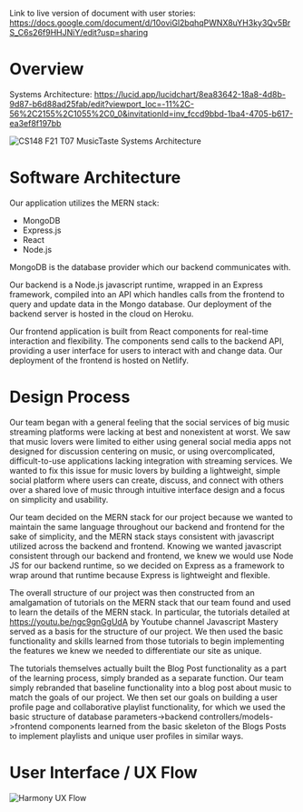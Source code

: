 Link to live version of document with user stories: https://docs.google.com/document/d/10oviGl2bqhqPWNX8uYH3ky3Qv5BrS_C6s26f9HHJNiY/edit?usp=sharing

# Overview
Systems Architecture: https://lucid.app/lucidchart/8ea83642-18a8-4d8b-9d87-b6d88ad25fab/edit?viewport_loc=-11%2C-56%2C2155%2C1055%2C0_0&invitationId=inv_fccd9bbd-1ba4-4705-b617-ea3ef8f197bb

![CS148 F21 T07 MusicTaste Systems Architecture](https://user-images.githubusercontent.com/40685456/145325756-590c19e7-57fc-462b-ac2b-8ab76b7de6ef.png)

# Software Architecture
Our application utilizes the MERN stack:
- MongoDB
- Express.js
- React
- Node.js

MongoDB is the database provider which our backend communicates with. 

Our backend is a Node.js javascript runtime, wrapped in an Express framework, compiled into an API which handles calls from the frontend to query and update data in the Mongo database. Our deployment of the backend server is hosted in the cloud on Heroku.

Our frontend application is built from React components for real-time interaction and flexibility. The components send calls to the backend API, providing a user interface for users to interact with and change data. Our deployment of the frontend is hosted on Netlify.

# Design Process
Our team began with a general feeling that the social services of big music streaming platforms were lacking at best and nonexistent at worst. We saw that music lovers were limited to either using general social media apps not designed for discussion centering on music, or using overcomplicated, difficult-to-use applications lacking integration with streaming services. We wanted to fix this issue for music lovers by building a lightweight, simple social platform where users can create, discuss, and connect with others over a shared love of music through intuitive interface design and a focus on simplicity and usability.

Our team decided on the MERN stack for our project because we wanted to maintain the same language throughout our backend and frontend for the sake of simplicity, and the MERN stack stays consistent with javascript utilized across the backend and frontend. Knowing we wanted javascript consistent through our backend and frontend, we knew we would use Node JS for our backend runtime, so we decided on Express as a framework to wrap around that runtime because Express is lightweight and flexible.

The overall structure of our project was then constructed from an amalgamation of tutorials on the MERN stack that our team found and used to learn the details of the MERN stack. In particular, the tutorials detailed at https://youtu.be/ngc9gnGgUdA by Youtube channel Javascript Mastery served as a basis for the structure of our project. We then used the basic functionality and skills learned from those tutorials to begin implementing the features we knew we needed to differentiate our site as unique.

The tutorials themselves actually built the Blog Post functionality as a part of the learning process, simply branded as a separate function. Our team simply rebranded that baseline functionality into a blog post about music to match the goals of our project. We then set our goals on building a user profile page and collaborative playlist functionality, for which we used the basic structure of database parameters->backend controllers/models->frontend components learned from the basic skeleton of the Blogs Posts to implement playlists and unique user profiles in similar ways.

# User Interface / UX Flow
![Harmony UX Flow](https://user-images.githubusercontent.com/40685456/145350187-8783939a-6119-4452-bcd6-8d73a6a34212.png)
